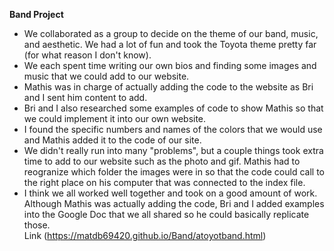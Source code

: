 **Band Project**
- We collaborated as a group to decide on the theme of our band, music, and aesthetic. We had a lot of fun and took the Toyota theme pretty far (for what reason I don't know).
- We each spent time writing our own bios and finding some images and music that we could add to our website.
- Mathis was in charge of actually adding the code to the website as Bri and I sent him content to add.
- Bri and I also researched some examples of code to show Mathis so that we could implement it into our own website.
- I found the specific numbers and names of the colors that we would use and Mathis added it to the code of our site.
- We didn't really run into many "problems", but a couple things took extra time to add to our website such as the photo and gif. Mathis had to reogranize which folder the images were in so that the code could call to the right place on his computer that was connected to the index file.
- I think we all worked well together and took on a good amount of work. Although Mathis was actually adding the code, Bri and I added examples into the Google Doc that we all shared so he could basically replicate those.  
Link (https://matdb69420.github.io/Band/atoyotband.html)
